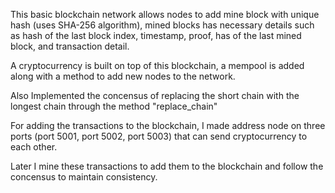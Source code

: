 This basic blockchain network allows nodes to add mine block with unique hash (uses SHA-256 algorithm), mined blocks has necessary details such as hash of the last block index, timestamp, proof, has of the last mined block, and transaction detail.

A cryptocurrency is built on top of this blockchain, a mempool is added along with a method to add new nodes to the network. 

Also Implemented the concensus of replacing the short chain with the longest chain through the method "replace_chain"

For adding the transactions to the blockchain, I made address node on three ports (port 5001, port 5002, port 5003) that can send cryptocurrency to each other. 

Later I mine these transactions to add them to the blockchain and follow the concensus to maintain consistency. 
